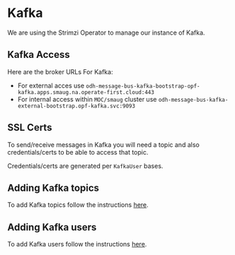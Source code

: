 # Kafka

We are using the Strimzi Operator to manage our instance of Kafka.

## Kafka Access

Here are the broker URLs For Kafka:
  * For external acces use `odh-message-bus-kafka-bootstrap-opf-kafka.apps.smaug.na.operate-first.cloud:443`
  * For internal access within `MOC/smaug` cluster use `odh-message-bus-kafka-external-bootstrap.opf-kafka.svc:9093`

## SSL Certs
To send/receive messages in Kafka you will need a topic and also credentials/certs to be able to access that topic.

Credentials/certs are generated per `KafkaUser` bases.

## Adding Kafka topics

To add Kafka topics follow the instructions [here](add_kafka_topics.md).

## Adding Kafka users

To add Kafka users follow the instructions [here](add_kafka_users.md).
